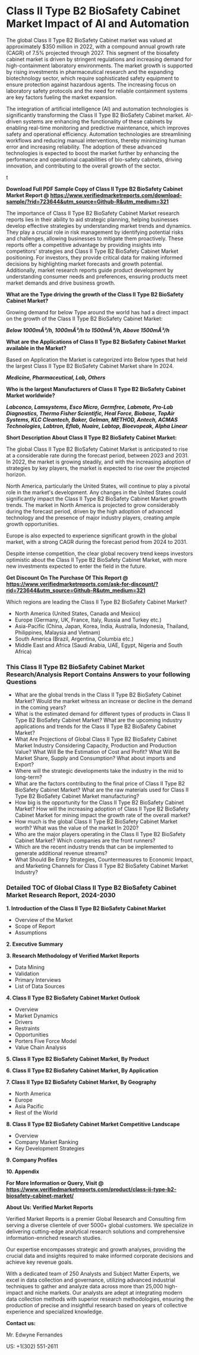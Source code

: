 <meta name="title" content="Global Class II Type B2 BioSafety Cabinet Market Impact of AI and Automation"><meta name="description" content="The global Class II Type B2 BioSafety Cabinet market was valued at approximately $350 million in 2022, with a compound annual growth rate (CAGR) of 7.5% projected thro"><meta name="title" content="Class II Type B2 BioSafety Cabinet Market Size, Share, Scope, Trends, Growth, Opportunities, Analysis, Forecast"><h1>Class II Type B2 BioSafety Cabinet Market Impact of AI and Automation</h1><p>The global Class II Type B2 BioSafety Cabinet market was valued at approximately $350 million in 2022, with a compound annual growth rate (CAGR) of 7.5% projected through 2027. This segment of the biosafety cabinet market is driven by stringent regulations and increasing demand for high-containment laboratory environments. The market growth is supported by rising investments in pharmaceutical research and the expanding biotechnology sector, which require sophisticated safety equipment to ensure protection against hazardous agents. The increasing focus on laboratory safety protocols and the need for reliable containment systems are key factors fueling the market expansion.</p><p>The integration of artificial intelligence (AI) and automation technologies is significantly transforming the Class II Type B2 BioSafety Cabinet market. AI-driven systems are enhancing the functionality of these cabinets by enabling real-time monitoring and predictive maintenance, which improves safety and operational efficiency. Automation technologies are streamlining workflows and reducing manual interventions, thereby minimizing human error and increasing reliability. The adoption of these advanced technologies is expected to boost the market further by enhancing the performance and operational capabilities of bio-safety cabinets, driving innovation, and contributing to the overall growth of the sector.</p>t</p><p id="" class=""><strong>Download Full PDF Sample Copy of Class II Type B2 BioSafety Cabinet Market Report @ <a href="https://www.verifiedmarketreports.com/download-sample/?rid=723644&utm_source=Github-R&utm_medium=321" target="_blank">https://www.verifiedmarketreports.com/download-sample/?rid=723644&utm_source=Github-R&utm_medium=321</a></strong></p><p>The importance of&nbsp;Class II Type B2 BioSafety Cabinet Market research reports lies in their ability to aid strategic planning, helping businesses develop effective strategies by understanding market trends and dynamics. They play a crucial role in risk management by identifying potential risks and challenges, allowing businesses to mitigate them proactively. These reports offer a competitive advantage by providing insights into competitors' strategies and Class II Type B2 BioSafety Cabinet Market positioning. For investors, they provide critical data for making informed decisions by highlighting market forecasts and growth potential. Additionally, market research reports guide product development by understanding consumer needs and preferences, ensuring products meet market demands and drive business growth.</p><p><strong>What are the&nbsp;Type driving the growth of the Class II Type B2 BioSafety Cabinet Market?</strong></p><p id="" class="">Growing demand for below Type around the world has had a direct impact on the growth of the Class II Type B2 BioSafety Cabinet Market:</p><em><strong>Below 1000mÂ³/h, 1000mÂ³/h to 1500mÂ³/h, Above 1500mÂ³/h</strong></em></p><strong>What are the&nbsp;Applications&nbsp;of Class II Type B2 BioSafety Cabinet Market available in the Market?</strong></p><p id="" class="">Based on Application the Market is categorized into Below types that held the largest Class II Type B2 BioSafety Cabinet Market share In 2024.</p><em><strong>Medicine, Pharmaceutical, Lab, Others</strong></em></p><strong>Who is the largest Manufacturers of Class II Type B2 BioSafety Cabinet Market worldwide?</strong></p><p><em><strong>Labconco, Lamsystems, Esco Micro, Germfree, Labmate, Pro-Lab Diagnostics, Thermo Fisher Scientific, Heal Force, Biobase, TopAir Systems, KLC Cleantech, Baker, Gelman, METHOD, Antech, ACMAS Technologies, Labtron, Eflab, Nuaire, Labtop, Bioevopeak, Alpha Linear</strong></em></p><p id="" class=""><strong>Short Description About Class II Type B2 BioSafety Cabinet Market:</strong></p><p>The global Class II Type B2 BioSafety Cabinet Market is anticipated to rise at a considerable rate during the forecast period, between 2023 and 2031. In 2022, the market is growing steadily, and with the increasing adoption of strategies by key players, the market is expected to rise over the projected horizon.</p><p>North America, particularly the United States, will continue to play a pivotal role in the market's development. Any changes in the United States could significantly impact the Class II Type B2 BioSafety Cabinet Market growth trends. The market in North America is projected to grow considerably during the forecast period, driven by the high adoption of advanced technology and the presence of major industry players, creating ample growth opportunities.</p><p>Europe is also expected to experience significant growth in the global market, with a strong CAGR during the forecast period from 2024 to 2031.</p><p>Despite intense competition, the clear global recovery trend keeps investors optimistic about the Class II Type B2 BioSafety Cabinet Market, with more new investments expected to enter the field in the future.</p><p id="" class=""><strong>Get Discount On The Purchase Of This Report @ <a href="https://www.verifiedmarketreports.com/ask-for-discount/?rid=723644&utm_source=Github-R&utm_medium=321" target="_blank">https://www.verifiedmarketreports.com/ask-for-discount/?rid=723644&utm_source=Github-R&utm_medium=321</a></strong></p>Which regions are leading the Class II Type B2 BioSafety Cabinet Market?</p><ul><li>North America (United States, Canada and Mexico)</li><li>Europe (Germany, UK, France, Italy, Russia and Turkey etc.)</li><li>Asia-Pacific (China, Japan, Korea, India, Australia, Indonesia, Thailand, Philippines, Malaysia and Vietnam)</li><li>South America (Brazil, Argentina, Columbia etc.)</li><li>Middle East and Africa (Saudi Arabia, UAE, Egypt, Nigeria and South Africa)</li></ul><h3 id="" class="">This Class II Type B2 BioSafety Cabinet Market Research/Analysis Report Contains Answers to your following Questions</h3><ul><li>What are the global trends in the Class II Type B2 BioSafety Cabinet Market? Would the market witness an increase or decline in the demand in the coming years?</li><li>What is the estimated demand for different types of products in Class II Type B2 BioSafety Cabinet Market? What are the upcoming industry applications and trends for the Class II Type B2 BioSafety Cabinet Market?</li><li>What Are Projections of Global Class II Type B2 BioSafety Cabinet Market Industry Considering Capacity, Production and Production Value? What Will Be the Estimation of Cost and Profit? What Will Be Market Share, Supply and Consumption? What about imports and Export?</li><li>Where will the strategic developments take the industry in the mid to long-term?</li><li>What are the factors contributing to the final price of Class II Type B2 BioSafety Cabinet Market? What are the raw materials used for Class II Type B2 BioSafety Cabinet Market manufacturing?</li><li>How big is the opportunity for the Class II Type B2 BioSafety Cabinet Market? How will the increasing adoption of Class II Type B2 BioSafety Cabinet Market for mining impact the growth rate of the overall market?</li><li>How much is the global Class II Type B2 BioSafety Cabinet Market worth? What was the value of the market In 2020?</li><li>Who are the major players operating in the Class II Type B2 BioSafety Cabinet Market? Which companies are the front runners?</li><li>Which are the recent industry trends that can be implemented to generate additional revenue streams?</li><li>What Should Be Entry Strategies, Countermeasures to Economic Impact, and Marketing Channels for Class II Type B2 BioSafety Cabinet Market Industry?</li></ul><h3 id="" class="">Detailed TOC of Global Class II Type B2 BioSafety Cabinet Market Research Report, 2024-2030</h3><p id="" class=""><strong>1. Introduction of the Class II Type B2 BioSafety Cabinet Market</strong></p><ul><li>Overview of the Market</li><li>Scope of Report</li><li>Assumptions</li></ul><p id="" class=""><strong>2. Executive Summary</strong></p><p id="" class=""><strong>3. Research Methodology of Verified Market Reports</strong></p><ul><li>Data Mining</li><li>Validation</li><li>Primary Interviews</li><li>List of Data Sources</li></ul><p id="" class=""><strong>4. Class II Type B2 BioSafety Cabinet Market Outlook</strong></p><ul><li>Overview</li><li>Market Dynamics</li><li>Drivers</li><li>Restraints</li><li>Opportunities</li><li>Porters Five Force Model</li><li>Value Chain Analysis</li></ul><p id="" class=""><strong>5. Class II Type B2 BioSafety Cabinet Market, By Product</strong></p><p id="" class=""><strong>6. Class II Type B2 BioSafety Cabinet Market, By Application</strong></p><p id="" class=""><strong>7. Class II Type B2 BioSafety Cabinet Market, By Geography</strong></p><ul><li>North America</li><li>Europe</li><li>Asia Pacific</li><li>Rest of the World</li></ul><p id="" class=""><strong>8. Class II Type B2 BioSafety Cabinet Market Competitive Landscape</strong></p><ul><li>Overview</li><li>Company Market Ranking</li><li>Key Development Strategies</li></ul><p id="" class=""><strong>9. Company Profiles</strong></p><p id="" class=""><strong>10. Appendix</strong></p><p id="" class=""><strong>For More Information or Query, Visit @ <a href="https://www.verifiedmarketreports.com/product/class-ii-type-b2-biosafety-cabinet-market/" target="_blank">https://www.verifiedmarketreports.com/product/class-ii-type-b2-biosafety-cabinet-market/</a></strong></p><p id="" class=""><strong>About Us: Verified Market Reports</strong></p><p id="" class="">Verified Market Reports is a premier Global Research and Consulting firm serving a diverse clientele of over 5000+ global customers. We specialize in delivering cutting-edge analytical research solutions and comprehensive information-enriched research studies.</p><p id="" class="">Our expertise encompasses strategic and growth analyses, providing the crucial data and insights required to make informed corporate decisions and achieve key revenue goals.</p><p id="" class="">With a dedicated team of 250 Analysts and Subject Matter Experts, we excel in data collection and governance, utilizing advanced industrial techniques to gather and analyze data across more than 25,000 high-impact and niche markets. Our analysts are adept at integrating modern data collection methods with superior research methodologies, ensuring the production of precise and insightful research based on years of collective experience and specialized knowledge.</p><p id="" class=""><strong>Contact us:</strong></p><p id="" class="">Mr. Edwyne Fernandes</p><p id="" class="">US: +1(302) 551-2611</p>